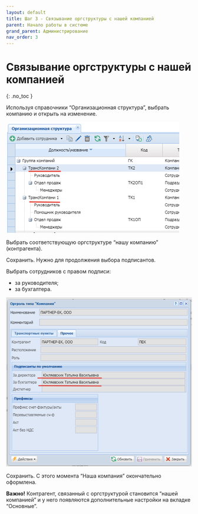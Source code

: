 ```yaml
---
layout: default
title: Шаг 3 - Связывание оргструктуры с нашей компанией
parent: Начало работы в системе
grand_parent: Администрирование
nav_order: 3
---
```


# Связывание оргструктуры с нашей компанией
{: .no_toc }

Используя справочники “Организационная структура”,
выбрать компанию и открыть на изменение.

![](../../assets/images/step3.png)

Выбрать соответствующую оргструктуре “нашу компанию” (контрагента).

Сохранить. Нужно для продолжения выбора подписантов.

Выбрать сотрудников с правом подписи:
- за руководителя;
- за бухгалтера.

![](../../assets/images/step31.png)

Сохранить. С этого момента “Наша компания” окончательно оформлена.

**Важно!** Контрагент, связанный с оргструктурой становится “нашей компанией” и у него появляются дополнительные настройки на вкладке “Основные”.
